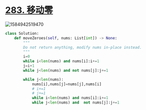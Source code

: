 # [283. 移动零](https://leetcode-cn.com/problems/move-zeroes/)

![1584942519470](C:\Users\75043\AppData\Roaming\Typora\typora-user-images\1584942519470.png)



```python
class Solution:
    def moveZeroes(self, nums: List[int]) -> None:
        """
        Do not return anything, modify nums in-place instead.
        """
        i=0
        while i<len(nums) and nums[i]:i+=1
        j=i+1
        while j<len(nums) and not nums[j]:j+=1

        while j<len(nums):
            nums[i],nums[j]=nums[j],nums[i]
            # i+=1
            # j+=1
            while i<len(nums) and nums[i]:i+=1
            while j<len(nums) and  not nums[j]:j+=1
```

